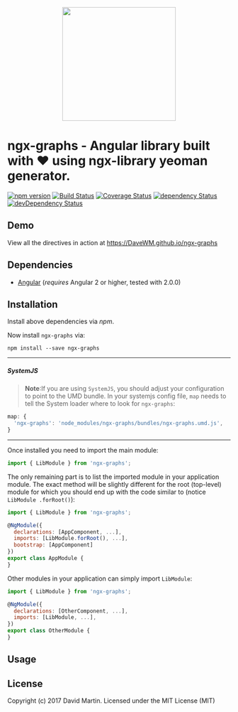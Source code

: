 <p align="center">
  <img height="256px" width="256px" style="text-align: center;" src="https://cdn.rawgit.com/DaveWM/ngx-graphs/master/demo/src/assets/logo.svg">
</p>

# ngx-graphs - Angular library built with ❤ using ngx-library yeoman generator.

[![npm version](https://badge.fury.io/js/ngx-graphs.svg)](https://badge.fury.io/js/ngx-graphs)
[![Build Status](https://travis-ci.org/DaveWM/ngx-graphs.svg?branch=master)](https://travis-ci.org/DaveWM/ngx-graphs)
[![Coverage Status](https://coveralls.io/repos/github/DaveWM/ngx-graphs/badge.svg?branch=master)](https://coveralls.io/github/DaveWM/ngx-graphs?branch=master)
[![dependency Status](https://david-dm.org/DaveWM/ngx-graphs/status.svg)](https://david-dm.org/DaveWM/ngx-graphs)
[![devDependency Status](https://david-dm.org/DaveWM/ngx-graphs/dev-status.svg?branch=master)](https://david-dm.org/DaveWM/ngx-graphs#info=devDependencies)

## Demo

View all the directives in action at https://DaveWM.github.io/ngx-graphs

## Dependencies
* [Angular](https://angular.io) (*requires* Angular 2 or higher, tested with 2.0.0)

## Installation
Install above dependencies via *npm*. 

Now install `ngx-graphs` via:
```shell
npm install --save ngx-graphs
```

---
##### SystemJS
>**Note**:If you are using `SystemJS`, you should adjust your configuration to point to the UMD bundle.
In your systemjs config file, `map` needs to tell the System loader where to look for `ngx-graphs`:
```js
map: {
  'ngx-graphs': 'node_modules/ngx-graphs/bundles/ngx-graphs.umd.js',
}
```
---

Once installed you need to import the main module:
```js
import { LibModule } from 'ngx-graphs';
```
The only remaining part is to list the imported module in your application module. The exact method will be slightly
different for the root (top-level) module for which you should end up with the code similar to (notice ` LibModule .forRoot()`):
```js
import { LibModule } from 'ngx-graphs';

@NgModule({
  declarations: [AppComponent, ...],
  imports: [LibModule.forRoot(), ...],  
  bootstrap: [AppComponent]
})
export class AppModule {
}
```

Other modules in your application can simply import ` LibModule `:

```js
import { LibModule } from 'ngx-graphs';

@NgModule({
  declarations: [OtherComponent, ...],
  imports: [LibModule, ...], 
})
export class OtherModule {
}
```

## Usage



## License

Copyright (c) 2017 David Martin. Licensed under the MIT License (MIT)

